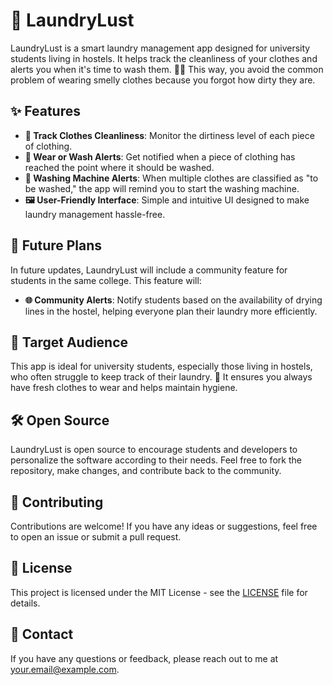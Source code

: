 # 🧺 LaundryLust

<!-- ![LaundryLust Logo](https://example.com/laundrylust-logo.png)-->

LaundryLust is a smart laundry management app designed for university students living in hostels. It helps track the cleanliness of your clothes and alerts you when it's time to wash them. 🧼✨ This way, you avoid the common problem of wearing smelly clothes because you forgot how dirty they are.

## ✨ Features

- **🧥 Track Clothes Cleanliness**: Monitor the dirtiness level of each piece of clothing.
- **📢 Wear or Wash Alerts**: Get notified when a piece of clothing has reached the point where it should be washed.
- **🚨 Washing Machine Alerts**: When multiple clothes are classified as "to be washed," the app will remind you to start the washing machine.
- **🖼️ User-Friendly Interface**: Simple and intuitive UI designed to make laundry management hassle-free.

## 🚀 Future Plans

In future updates, LaundryLust will include a community feature for students in the same college. This feature will:
- **🌐 Community Alerts**: Notify students based on the availability of drying lines in the hostel, helping everyone plan their laundry more efficiently.

## 🎯 Target Audience

This app is ideal for university students, especially those living in hostels, who often struggle to keep track of their laundry. 🏫 It ensures you always have fresh clothes to wear and helps maintain hygiene.

<!--![University Students](https://example.com/university-students.png)  Replace with an appropriate image -->

## 🛠️ Open Source

LaundryLust is open source to encourage students and developers to personalize the software according to their needs. Feel free to fork the repository, make changes, and contribute back to the community.

## 🤝 Contributing

Contributions are welcome! If you have any ideas or suggestions, feel free to open an issue or submit a pull request.

## 📜 License

This project is licensed under the MIT License - see the [LICENSE](LICENSE) file for details.

## 📧 Contact

If you have any questions or feedback, please reach out to me at [your.email@example.com](mailto:your.email@example.com).

<!-- ![Washing Machine](https://example.com/washing-machine.png) <!-- Replace with an appropriate image -->
